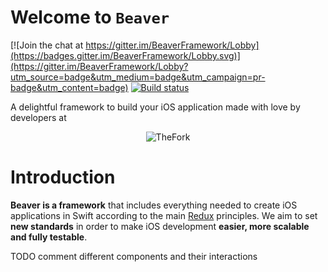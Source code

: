 # Welcome to `Beaver` 

[![Join the chat at https://gitter.im/BeaverFramework/Lobby](https://badges.gitter.im/BeaverFramework/Lobby.svg)](https://gitter.im/BeaverFramework/Lobby?utm_source=badge&utm_medium=badge&utm_campaign=pr-badge&utm_content=badge) [![Build status](https://travis-ci.org/trupin/Beaver.svg?branch=master)](https://travis-ci.org/trupin/Beaver)


<p>A delightful framework to build your iOS application made with love by developers at</p>
<p align="center">
  <img src="https://github.com/trupin/Beaver/blob/master/wiki/TheForkLogo.png?raw=true" alt="TheFork" title="TheFork">
</p>

# Introduction

**Beaver is a framework** that includes everything needed to create iOS applications in Swift according to the main [Redux](https://github.com/reactjs/redux) principles.
We aim to set **new standards** in order to make iOS development **easier, more scalable and fully testable**.

TODO comment different components and their interactions